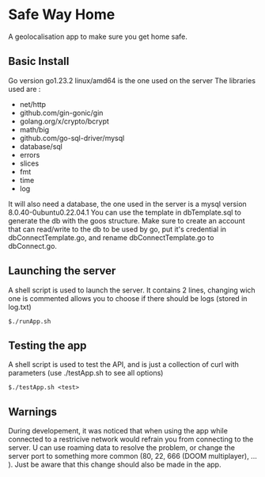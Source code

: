 # Safe Way Home
A geolocalisation app to make sure you get home safe.

## Basic Install

Go version go1.23.2 linux/amd64 is the one used on the server
The libraries used are :

 - net/http
 - github.com/gin-gonic/gin
 - golang.org/x/crypto/bcrypt
 - math/big
 - github.com/go-sql-driver/mysql
 - database/sql
 - errors
 - slices
 - fmt
 - time
 - log

It will also need a database, the one used in the server is a mysql version 8.0.40-0ubuntu0.22.04.1
You can use the template in dbTemplate.sql to generate the db with the goos structure. Make sure to create an account that can read/write to the db to be used by go, put it's credential in dbConnectTemplate.go, and rename dbConnectTemplate.go to dbConnect.go.

## Launching the server

A shell script is used to launch the server. It contains 2 lines, changing wich one is commented allows you to choose if there should be logs (stored in log.txt)
```
$./runApp.sh
```

## Testing the app

A shell script is used to test the API, and is just a collection of curl with parameters (use ./testApp.sh to see all options)
```
$./testApp.sh <test>
```

## Warnings

During developement, it was noticed that when using the app while connected to a restricive network would refrain you from connecting to the server. U can use roaming data to resolve the problem, or change the server port to something more common (80, 22, 666 (DOOM multiplayer), ... ). Just be aware that this change should also be made in the app.

